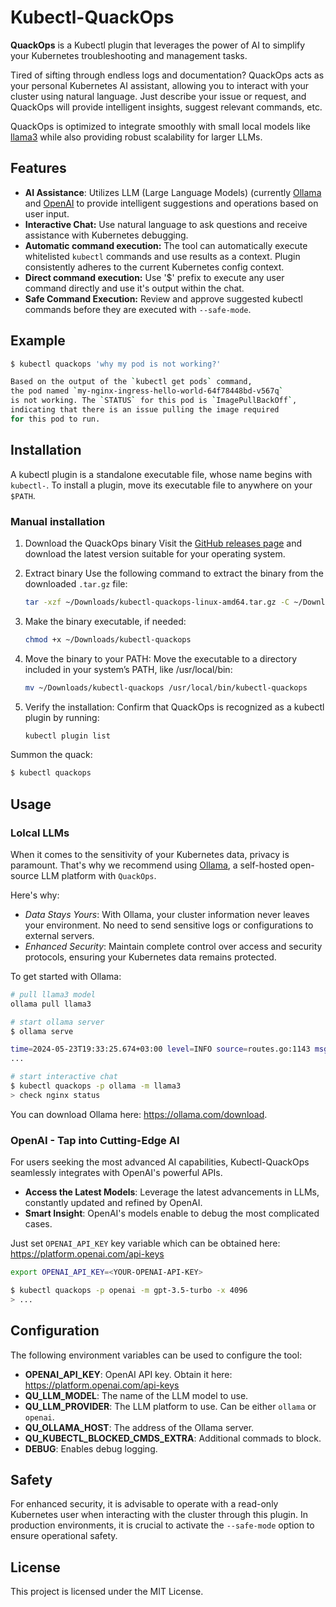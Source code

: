 # Kubectl-QuackOps

**QuackOps** is a Kubectl plugin that leverages the power of AI to simplify your Kubernetes troubleshooting and management tasks.

Tired of sifting through endless logs and documentation? QuackOps acts as your personal Kubernetes AI assistant, allowing you to interact with your cluster using natural language. Just describe your issue or request, and QuackOps will provide intelligent insights, suggest relevant commands, etc.

QuackOps is optimized to integrate smoothly with small local models like [llama3](https://ollama.com/library/llama3) while also providing robust scalability for larger LLMs.

## Features

- **AI Assistance**: Utilizes LLM (Large Language Models) (currently [Ollama](https://ollama.com/) and [OpenAI](https://openai.com/) to provide intelligent suggestions and operations based on user input.
- **Interactive Chat:** Use natural language to ask questions and receive assistance with Kubernetes debugging.
- **Automatic command execution:** The tool can automatically execute whitelisted `kubectl` commands and use results as a context. Plugin consistently adheres to the current Kubernetes config context.
- **Direct command execution:** Use '$' prefix to execute any user command directly and use it's output within the chat.
- **Safe Command Execution:** Review and approve suggested kubectl commands before they are executed with `--safe-mode`.

## Example

```sh
$ kubectl quackops 'why my pod is not working?'

Based on the output of the `kubectl get pods` command,
the pod named `my-nginx-ingress-hello-world-64f78448bd-v567q`
is not working. The `STATUS` for this pod is `ImagePullBackOff`,
indicating that there is an issue pulling the image required
for this pod to run.
```

## Installation

A kubectl plugin is a standalone executable file, whose name begins with `kubectl-`.
To install a plugin, move its executable file to anywhere on your `$PATH`.

### Manual installation

1. Download the QuackOps binary
Visit the [GitHub releases page](https://github.com/mikhae1/kubectl-quackops/releases) and download the latest version suitable for your operating system.

1. Extract binary
Use the following command to extract the binary from the downloaded `.tar.gz` file:
    ```sh
    tar -xzf ~/Downloads/kubectl-quackops-linux-amd64.tar.gz -C ~/Downloads
    ```

1. Make the binary executable, if needed:
    ```sh
    chmod +x ~/Downloads/kubectl-quackops
    ```

1. Move the binary to your PATH:
Move the executable to a directory included in your system’s PATH, like /usr/local/bin:
    ```sh
    mv ~/Downloads/kubectl-quackops /usr/local/bin/kubectl-quackops
    ```

1. Verify the installation:
Confirm that QuackOps is recognized as a kubectl plugin by running:
    ```sh
    kubectl plugin list
    ```

Summon the quack:

```sh
$ kubectl quackops
```

## Usage

### Lolcal LLMs

When it comes to the sensitivity of your Kubernetes data, privacy is paramount. That's why we recommend using [Ollama](https://ollama.com/), a self-hosted open-source LLM platform with `QuackOps`.

Here's why:
- *Data Stays Yours*: With Ollama, your cluster information never leaves your environment. No need to send sensitive logs or configurations to external servers.
- *Enhanced Security*: Maintain complete control over access and security protocols, ensuring your Kubernetes data remains protected.

To get started with Ollama:
```sh
# pull llama3 model
ollama pull llama3

# start ollama server
$ ollama serve

time=2024-05-23T19:33:25.674+03:00 level=INFO source=routes.go:1143 msg="Listening on 127.0.0.1:11434 (version 0.1.32)"
...

# start interactive chat
$ kubectl quackops -p ollama -m llama3
> check nginx status
```

You can download Ollama here: https://ollama.com/download.


### OpenAI - Tap into Cutting-Edge AI

For users seeking the most advanced AI capabilities, Kubectl-QuackOps seamlessly integrates with OpenAI's powerful APIs.

- **Access the Latest Models**: Leverage the latest advancements in LLMs, constantly updated and refined by OpenAI.
- **Smart Insight**: OpenAI's models enable to debug the most complicated cases.

Just set `OPENAI_API_KEY` key variable which can be obtained here: https://platform.openai.com/api-keys

```sh
export OPENAI_API_KEY=<YOUR-OPENAI-API-KEY>

$ kubectl quackops -p openai -m gpt-3.5-turbo -x 4096
> ...
```

## Configuration

The following environment variables can be used to configure the tool:

- **OPENAI_API_KEY**: OpenAI API key. Obtain it here: https://platform.openai.com/api-keys
- **QU_LLM_MODEL**: The name of the LLM model to use.
- **QU_LLM_PROVIDER**: The LLM platform to use. Can be either `ollama` or `openai`.
- **QU_OLLAMA_HOST**: The address of the Ollama server.
- **QU_KUBECTL_BLOCKED_CMDS_EXTRA**: Additional commads to block.
- **DEBUG**: Enables debug logging.

## Safety

For enhanced security, it is advisable to operate with a read-only Kubernetes user when interacting with the cluster through this plugin. In production environments, it is crucial to activate the `--safe-mode` option to ensure operational safety.

## License

This project is licensed under the MIT License.
